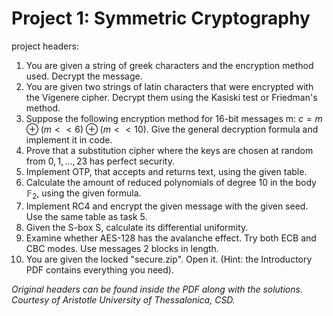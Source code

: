 # Project 1: Symmetric Cryptography

project headers:

1. You are given a string of greek characters and the encryption method used. Decrypt the message.
2. You are given two strings of latin characters that were encrypted with the Vigenere cipher. Decrypt them using the Kasiski test or Friedman's method.
3. Suppose the following encryption method for 16-bit messages m: $c = m \oplus (m << 6) \oplus (m << 10)$. Give the general decryption formula and implement it in code.
4. Prove that a substitution cipher where the keys are chosen at random from ${0, 1, ..., 23}$ has perfect security.
5. Implement OTP, that accepts and returns text, using the given table.
6. Calculate the amount of reduced polynomials of degree 10 in the body $\mathbb{F}_2$, using the given formula.
7. Implement RC4 and encrypt the given message with the given seed. Use the same table as task 5.
8. Given the S-box S, calculate its differential uniformity.
9. Examine whether AES-128 has the avalanche effect. Try both ECB and CBC modes. Use messages 2 blocks in length.
10. You are given the locked "secure.zip". Open it. (Hint: the Introductory PDF contains everything you need).

*Original headers can be found inside the PDF along with the solutions. Courtesy of Aristotle University of Thessalonica, CSD.*
